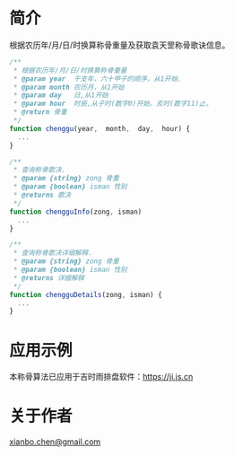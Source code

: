 # 简介
根据农历年/月/日/时换算称骨重量及获取袁天罡称骨歌诀信息。
```javascript
/**
 * 根据农历年/月/日/时换算称骨重量
 * @param year  干支年，六十甲子的顺序，从1开始.
 * @param month 农历月，从1开始
 * @param day   日,从1开始
 * @param hour  时辰,从子时(数字0)开始，亥时(数字11)止。
 * @return 骨重
 */
function chenggu(year,  month,  day,  hour) {
  ...
}

/**
 * 查询称骨歌决.
 * @param {string} zong 骨重
 * @param {boolean} isman 性别
 * @returns 歌决
 */
function chengguInfo(zong, isman)
  ...
}

/**
 * 查询称骨歌决详细解释.
 * @param {string} zong 骨重
 * @param {boolean} isman 性别
 * @returns 详细解释
 */
function chengguDetails(zong, isman) {
  ...
}
```

# 应用示例
本称骨算法已应用于吉时雨排盘软件：https://ji.js.cn

# 关于作者
xianbo.chen@gmail.com

